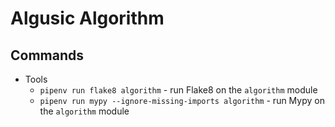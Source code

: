# Algusic Algorithm

## Commands

+ Tools
  + `pipenv run flake8 algorithm` - run Flake8 on the `algorithm` module
  + `pipenv run mypy --ignore-missing-imports algorithm` - run Mypy on the `algorithm` module
